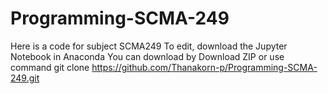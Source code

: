 # Programming-SCMA-249
Here is a code for subject SCMA249
To edit, download the Jupyter Notebook in Anaconda
You can download by Download ZIP
or use command git clone https://github.com/Thanakorn-p/Programming-SCMA-249.git
